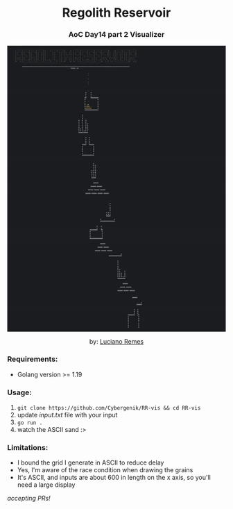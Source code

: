 <h1 align="center">Regolith Reservoir</h1>

<div align="center">
<h3>
AoC Day14 part 2 Visualizer

</h3>

<img src="demo.gif" align="center" alt="visualization"/><br>

by: <a href="https://twitter.com/cybergenik" target="_blank">Luciano Remes </a>
</div>

### Requirements:
- Golang version >= 1.19

### Usage: 
1. `git clone https://github.com/Cybergenik/RR-vis && cd RR-vis`
2. update *input.txt* file with your input
3. `go run .`
4. watch the ASCII sand :>


### Limitations:
- I bound the grid I generate in ASCII to reduce delay
- Yes, I'm aware of the race condition when drawing the grains
- It's ASCII, and inputs are about 600 in length on the x axis, so you'll need a large display

*accepting PRs!*

